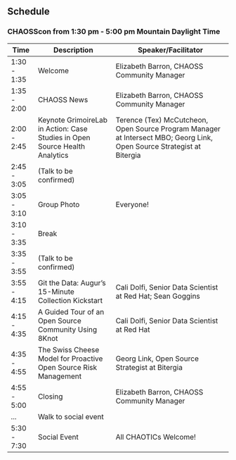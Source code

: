 ## Schedule

### CHAOSScon from 1:30 pm - 5:00 pm Mountain Daylight Time 

| Time        | Description | Speaker/Facilitator |
| ----------- | ----------- | ------------------- |
| 1:30 - 1:35 | Welcome | Elizabeth Barron, CHAOSS Community Manager | 
| 1:35 - 2:00 | CHAOSS News | Elizabeth Barron, CHAOSS Community Manager | 
| 2:00 - 2:45 | Keynote GrimoireLab in Action: Case Studies in Open Source Health Analytics | Terence (Tex) McCutcheon, Open Source Program Manager at Intersect MBO; Georg Link, Open Source Strategist at Bitergia |
| 2:45 - 3:05 | (Talk to be confirmed) | |
| 3:05 - 3:10 | Group Photo | Everyone! | 
| 3:10 - 3:35 | Break |  |
| 3:35 - 3:55 | (Talk to be confirmed) |  | 
| 3:55 - 4:15 | Git the Data: Augur’s 15-Minute Collection Kickstart | Cali Dolfi,	Senior Data Scientist	at Red Hat; Sean Goggins  | 
| 4:15 - 4:35 | A Guided Tour of an Open Source Community Using 8Knot | Cali Dolfi,	Senior Data Scientist	at Red Hat | 
| 4:35 - 4:55 | The Swiss Cheese Model for Proactive Open Source Risk Management | Georg Link, Open Source Strategist at Bitergia |
| 4:55 - 5:00 | Closing | Elizabeth Barron, CHAOSS Community Manager |
| ... | Walk to social event | |
| 5:30 - 7:30 | Social Event | All CHAOTICs Welcome! |
